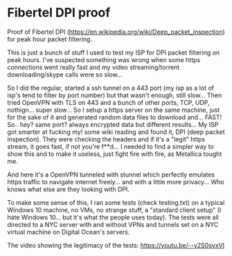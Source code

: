 # Fibertel DPI proof

Proof of Fibertel DPI (https://en.wikipedia.org/wiki/Deep_packet_inspection) for peak hour packet filtering.

This is just a bunch of stuff I used to test my ISP for DPI packet filtering on peak hours. I've suspected something was wrong when some https connections went really fast and my video streaming/torrent downloading/skype calls were so slow... 

So I did the regular, started a ssh tunnel on a 443 port (my isp as a lot of isp's tend to filter by port number) but that wasn't enough, still slow... Then tried OpenVPN with TLS on 443 and a bunch of other ports, TCP, UDP, nothign... super slow... So I setup a https server on the same machine, just for the sake of it and generated random data files to download and... FAST! So.. hey? same port? always encrypted data but different results... My ISP got smarter at fucking my! some wiki reading and found it, DPI (deep packet inspection). They were checking the headers and if it's a "legit" https stream, it goes fast, if not you're f**d... I needed to find a simpler way to show this and to make it useless, just fight fire with fire, as Metallica tought me. 

And here it's a OpenVPN tunneled with stunnel which perfectly emulates https traffic to navigate internet freely... and with a little more privacy... Who knows what else are they looking with DPI. 

To make some sense of this, I ran some tests (check testing.txt) on a typical Windows 10 machine, no VMs, no strange stuff, a "standard client setup" (I hate Windows 10... but it's what the people uses today). The tests were all directed to a NYC server with and without VPNs and tunnels set on a NYC virtual machine on Digital Ocean's servers.

The video showing the legitimacy of the tests: https://youtu.be/--y2S0syxVI



